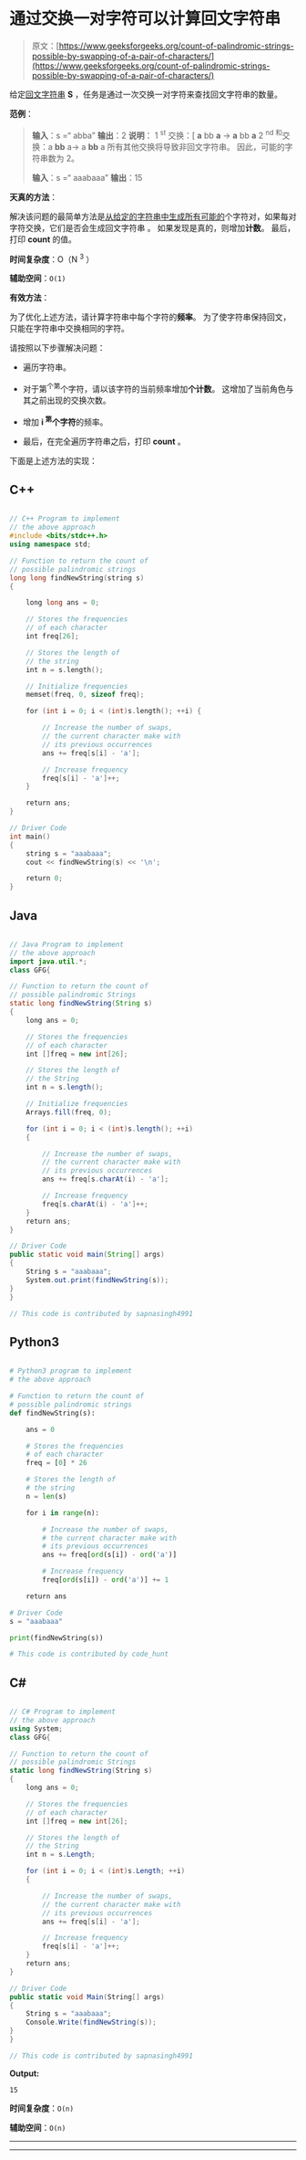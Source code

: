 # 通过交换一对字符可以计算回文字符串

> 原文：[https://www.geeksforgeeks.org/count-of-palindromic-strings-possible-by-swapping-of-a-pair-of-characters/](https://www.geeksforgeeks.org/count-of-palindromic-strings-possible-by-swapping-of-a-pair-of-characters/)

给定[回文字符串](https://www.geeksforgeeks.org/string-palindrome/) **S** ，任务是通过一次交换一对字符来查找回文字符串的数量。

**范例**：

> **输入**：s =“ abba”
> **输出**：2
> **说明**：
> 1 <sup>st</sup> 交换：[ **a** bb **a** -> **a** bb **a** 2 <sup>nd 和</sup>交换：a **bb** a-> a **bb** a
> 所有其他交换将导致非回文字符串。
> 因此，可能的字符串数为 2。
> 
> **输入**：s =“ aaabaaa”
> **输出**：15

**天真的方法**：

解决该问题的最简单方法是[从给定的字符串中生成所有可能的](https://www.geeksforgeeks.org/find-all-pairs-possible-from-the-given-array/)个字符对，如果每对字符交换，它们是否会生成回文字符串 。 如果发现是真的，则增加**计数**。 最后，打印 **count** 的值。

**时间复杂度**：O（N <sup>3</sup> ）

**辅助空间**：`O(1)`

**有效方法**：

为了优化上述方法，请计算字符串中每个字符的**频率**。 为了使字符串保持回文，只能在字符串中交换相同的字符。

请按照以下步骤解决问题：

*   遍历字符串。

*   对于第<sup>个第</sup>个字符，请以该字符的当前频率增加**个计数**。 这增加了当前角色与其之前出现的交换次数。

*   增加 **i <sup>第</sup>个字符**的频率。

*   最后，在完全遍历字符串之后，打印 **count** 。

下面是上述方法的实现：

## C++

```cpp

// C++ Program to implement 
// the above approach 
#include <bits/stdc++.h> 
using namespace std; 

// Function to return the count of 
// possible palindromic strings 
long long findNewString(string s) 
{ 

    long long ans = 0; 

    // Stores the frequencies 
    // of each character 
    int freq[26]; 

    // Stores the length of 
    // the string 
    int n = s.length(); 

    // Initialize frequencies 
    memset(freq, 0, sizeof freq); 

    for (int i = 0; i < (int)s.length(); ++i) { 

        // Increase the number of swaps, 
        // the current character make with 
        // its previous occurrences 
        ans += freq[s[i] - 'a']; 

        // Increase frequency 
        freq[s[i] - 'a']++; 
    } 

    return ans; 
} 

// Driver Code 
int main() 
{ 
    string s = "aaabaaa"; 
    cout << findNewString(s) << '\n'; 

    return 0; 
} 

```

## Java

```java

// Java Program to implement 
// the above approach 
import java.util.*; 
class GFG{ 

// Function to return the count of 
// possible palindromic Strings 
static long findNewString(String s) 
{ 
    long ans = 0; 

    // Stores the frequencies 
    // of each character 
    int []freq = new int[26]; 

    // Stores the length of 
    // the String 
    int n = s.length(); 

    // Initialize frequencies 
    Arrays.fill(freq, 0); 

    for (int i = 0; i < (int)s.length(); ++i) 
    { 

        // Increase the number of swaps, 
        // the current character make with 
        // its previous occurrences 
        ans += freq[s.charAt(i) - 'a']; 

        // Increase frequency 
        freq[s.charAt(i) - 'a']++; 
    } 
    return ans; 
} 

// Driver Code 
public static void main(String[] args) 
{ 
    String s = "aaabaaa"; 
    System.out.print(findNewString(s)); 
} 
} 

// This code is contributed by sapnasingh4991

```

## Python3

```py

# Python3 program to implement 
# the above approach 

# Function to return the count of 
# possible palindromic strings 
def findNewString(s): 

    ans = 0

    # Stores the frequencies 
    # of each character 
    freq = [0] * 26

    # Stores the length of 
    # the string 
    n = len(s) 

    for i in range(n): 

        # Increase the number of swaps, 
        # the current character make with 
        # its previous occurrences 
        ans += freq[ord(s[i]) - ord('a')] 

        # Increase frequency 
        freq[ord(s[i]) - ord('a')] += 1

    return ans 

# Driver Code 
s = "aaabaaa"

print(findNewString(s)) 

# This code is contributed by code_hunt 

```

## C#

```cs

// C# Program to implement 
// the above approach 
using System; 
class GFG{ 

// Function to return the count of 
// possible palindromic Strings 
static long findNewString(String s) 
{ 
    long ans = 0; 

    // Stores the frequencies 
    // of each character 
    int []freq = new int[26]; 

    // Stores the length of 
    // the String 
    int n = s.Length; 

    for (int i = 0; i < (int)s.Length; ++i) 
    { 

        // Increase the number of swaps, 
        // the current character make with 
        // its previous occurrences 
        ans += freq[s[i] - 'a']; 

        // Increase frequency 
        freq[s[i] - 'a']++; 
    } 
    return ans; 
} 

// Driver Code 
public static void Main(String[] args) 
{ 
    String s = "aaabaaa"; 
    Console.Write(findNewString(s)); 
} 
} 

// This code is contributed by sapnasingh4991

```

**Output:** 

```
15

```

**时间复杂度**：`O(n)`

**辅助空间**：`O(n)`



* * *

* * *



